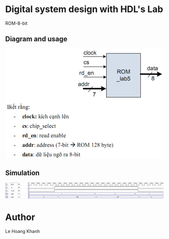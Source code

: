 # Digital system design with HDL's Lab 
ROM-8-bit

## Diagram and usage
![images](images/ROM.png)

## Simulation
![images](images/Simulate.png)

# Author 
Le Hoang Khanh
